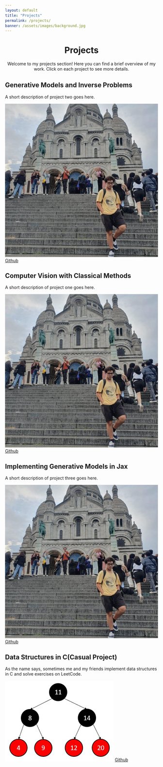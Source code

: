 ```yaml
---
layout: default
title: "Projects"
permalink: /projects/
banner: /assets/images/background.jpg
---
```





<div style="text-align:center; margin-bottom: 2rem;">
  <h1>Projects</h1>
  <p>Welcome to my projects section! Here you can find a brief overview of my work. Click on each project to see more details.</p>
</div>

<div class="projects-container">

<!-- Project 1 -->
  <div class="project-card">
    <h2>Generative Models and Inverse Problems</h2>
    <p>A short description of project two goes here.</p>
    <div class="project-icons">
    <i class="devicon-python-plain colored" title="Python"></i>
    <i class="devicon-jupyter-plain colored" title="JAX"></i>
    </div>

  <div class="project-image-container">
    <img src="/assets/images/profile.png" alt="Project 1 image" class="project-image">
    <a href="https://github.com/EwerthonMelzani/PRE_Compressed_Sensing_using_Generative_Models" class="read-more-link">Github</a>
  </div>
  </div>

  <!-- Project 2 -->
  <div class="project-card">
  <h2>Computer Vision with Classical Methods</h2>
  <p>A short description of project one goes here.</p>

  <div class="project-icons">
  <i class="devicon-cplusplus-plain colored" title="C++"></i>
  </div>

  <div class="project-image-container">
    <img src="/assets/images/profile.png" alt="Project 2 image" class="project-image">
    <a href="https://github.com/Sh3xe/edge-detector" class="read-more-link">Github</a>
  </div>
  </div>


  <!-- Project 3 -->
  <div class="project-card">
    <h2>Implementing Generative Models in Jax</h2>
    <p>A short description of project three goes here.</p>
    <div class="project-icons">
    <i class="devicon-python-plain colored" title="Python (JAX)"></i>
    <i class="devicon-jupyter-plain colored" title="JAX"></i>
    </div>

  <div class="project-image-container">
    <img src="/assets/images/profile.png" alt="Project 3 image" class="project-image">
    <a href="https://github.com/EwerthonMelzani/Stable_Diffusion" class="read-more-link">Github</a>
  </div>
  </div>

  <!-- Project 4 -->
  <div class="project-card">
    <h2>Data Structures in C(Casual Project)</h2>
    <p>As the name says, sometimes me and my friends implement data structures in C and solve exercises on LeetCode.</p>
    <div class="project-icons">
    <i class="devicon-c-plain colored" title="C"></i>
    </div>

  <div class="project-image-container">
    <img src="/assets/images/c.png" alt="Project 4 image" class="project-image">
    <a href="https://github.com/EwerthonMelzani/Friends_of_C" class="read-more-link">Github</a>
  </div>
  </div>

</div>
